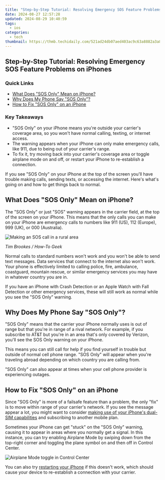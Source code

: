 ```yaml
---
title: "Step-by-Step Tutorial: Resolving Emergency SOS Feature Problems on iPhones"
date: 2024-08-27 12:57:28
updated: 2024-08-29 10:40:59
tags:
  - ios
categories:
  - tech
thumbnail: https://thmb.techidaily.com/521ad24db07aed403ac9c63a8882a3a87b12e15e0d1178b868dfaacb16286760.jpg
---
```


## Step-by-Step Tutorial: Resolving Emergency SOS Feature Problems on iPhones

### Quick Links

* [What Does "SOS Only" Mean on iPhone?](https://location-social.techidaily.com/in-2024-how-to-leave-a-life360-group-on-realme-11-proplus-without-anyone-knowing-drfone-by-drfone-virtual-android/)
* [Why Does My Phone Say "SOS Only"?](https://common-error.techidaily.com/explorerexe-error-solved-and-secured/)
* [How to Fix "SOS Only" on an iPhone](https://extra-tips.techidaily.com/bringing-smiles-without-dollars-the-mememakers-way-for-2024/)

### Key Takeaways

* "SOS Only" on your iPhone means you're outside your carrier's coverage area, so you won't have normal calling, texting, or internet access.
* The warning appears when your iPhone can only make emergency calls, like 911, due to being out of your carrier's range.
* To fix it, try moving back into your carrier's coverage area or toggle airplane mode on and off, or restart your iPhone to re-establish a connection.

 If you see "SOS Only" on your iPhone at the top of the screen you'll have trouble making calls, sending texts, or accessing the internet. Here's what's going on and how to get things back to normal.

##  What Does "SOS Only" Mean on iPhone?

 The "SOS Only" or just "SOS" warning appears in the carrier field, at the top of the screen on your iPhone. This means that the only calls you can make on your iPhone are emergency calls to numbers like 911 (US), 112 (Europe), 999 (UK), or 000 (Australia).

![Making an SOS call in a rural area](https://static1.howtogeekimages.com/wordpress/wp-content/uploads/2023/01/sos_only_iphone.jpg) 

_Tim Brookes / How-To Geek_

 Normal calls to standard numbers won't work and you won't be able to send text messages. Data services that connect to the internet also won't work. Your phone is effectively limited to calling police, fire, ambulance, coastguard, mountain rescue, or similar emergency services you may have in whatever country you are in.

 If you have an iPhone with Crash Detection or an Apple Watch with Fall Detection or other emergency services, these will still work as normal while you see the "SOS Only" warning.

##  Why Does My Phone Say "SOS Only"?

 "SOS Only" means that the carrier your iPhone normally uses is out of range but that you're in range of a rival network. For example, if you subscribe to AT&T but you're in an area that's only covered by Verizon, you'll see the SOS Only warning on your iPhone.

 This means you can still call for help if you find yourself in trouble but outside of normal cell phone range. "SOS Only" will appear when you're traveling abroad depending on which country you are calling from.

 "SOS Only" can also appear at times when your cell phone provider is experiencing outages.

##  How to Fix "SOS Only" on an iPhone

 Since "SOS Only" is more of a failsafe feature than a problem, the only "fix" is to move within range of your carrier's network. If you see the message appear a lot, you might want to consider [making use of your iPhone's dual-SIM capabilities](https://facebook-video-footage.techidaily.com/new-in-2024-eradicating-grayscale-issues-with-youtube-video/) and subscribing to another mobile plan.

 Sometimes your iPhone can get "stuck" on the "SOS Only" warning, causing it to appear in areas where you normally get a signal. In this instance, you can try enabling Airplane Mode by swiping down from the top-right corner and toggling the plane symbol on and then off in Control Center.

![Airplane Mode toggle in Control Center](https://static1.howtogeekimages.com/wordpress/wp-content/uploads/2023/01/airplane_mode.jpg) 

 You can also try [restarting your iPhone](https://extra-resources.techidaily.com/navigating-to-get-windows-movie-maker-6-installed/) if this doesn't work, which should cause your device to re-establish a connection with your carrier.

<ins class="adsbygoogle"
     style="display:block"
     data-ad-format="autorelaxed"
     data-ad-client="ca-pub-7571918770474297"
     data-ad-slot="1223367746"></ins>



<ins class="adsbygoogle"
     style="display:block"
     data-ad-client="ca-pub-7571918770474297"
     data-ad-slot="8358498916"
     data-ad-format="auto"
     data-full-width-responsive="true"></ins>
